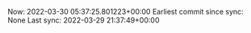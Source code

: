 Now: 2022-03-30 05:37:25.801223+00:00 Earliest commit since sync: None Last sync: 2022-03-29 21:37:49+00:00
